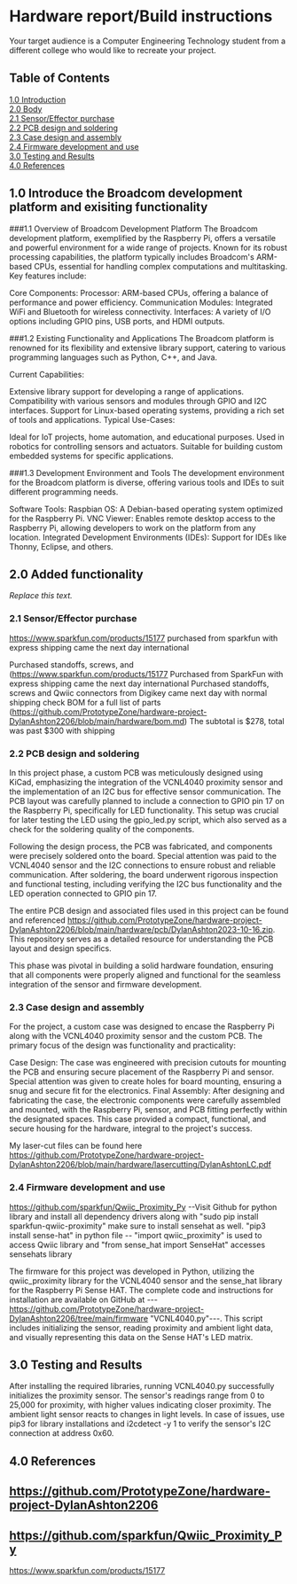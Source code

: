 # Hardware report/Build instructions
Your target audience is a Computer Engineering Technology student from a different college who would like to recreate your project. 
## Table of Contents
[1.0 Introduction](#10-introduce-the-broadcom-development-platform-and-exisiting-functionality)   
[2.0 Body](#20-added-functionality)   
[2.1 Sensor/Effector purchase](#21-sensor-effector-purchase)   
[2.2 PCB design and soldering](#22-pcb-design-and-soldering)   
[2.3 Case design and assembly](#23-case-design-and-assembly)   
[2.4 Firmware development and use](#24-firmware-development-and-use)   
[3.0 Testing and Results](#30-testing-and-results)   
[4.0 References](#40-references)  

## 1.0 Introduce the Broadcom development platform and exisiting functionality   
###1.1 Overview of Broadcom Development Platform
The Broadcom development platform, exemplified by the Raspberry Pi, offers a versatile and powerful environment for a wide range of projects. Known for its robust processing capabilities, the platform typically includes Broadcom's ARM-based CPUs, essential for handling complex computations and multitasking. Key features include:

Core Components:
Processor: ARM-based CPUs, offering a balance of performance and power efficiency.
Communication Modules: Integrated WiFi and Bluetooth for wireless connectivity.
Interfaces: A variety of I/O options including GPIO pins, USB ports, and HDMI outputs.

###1.2 Existing Functionality and Applications
The Broadcom platform is renowned for its flexibility and extensive library support, catering to various programming languages such as Python, C++, and Java.

Current Capabilities:

Extensive library support for developing a range of applications.
Compatibility with various sensors and modules through GPIO and I2C interfaces.
Support for Linux-based operating systems, providing a rich set of tools and applications.
Typical Use-Cases:

Ideal for IoT projects, home automation, and educational purposes.
Used in robotics for controlling sensors and actuators.
Suitable for building custom embedded systems for specific applications.

###1.3 Development Environment and Tools
The development environment for the Broadcom platform is diverse, offering various tools and IDEs to suit different programming needs.

Software Tools:
Raspbian OS: A Debian-based operating system optimized for the Raspberry Pi.
VNC Viewer: Enables remote desktop access to the Raspberry Pi, allowing developers to work on the platform from any location.
Integrated Development Environments (IDEs): Support for IDEs like Thonny, Eclipse, and others. 

## 2.0 Added functionality   

*Replace this text.*   

### 2.1 Sensor/Effector purchase   
https://www.sparkfun.com/products/15177
purchased from sparkfun with express shipping came the next day international

Purchased standoffs, screws, and (https://www.sparkfun.com/products/15177
Purchased from SparkFun with express shipping came the next day international
Purchased standoffs, screws and Qwiic connectors from Digikey came next day with normal shipping 
check BOM for a full list of parts (https://github.com/PrototypeZone/hardware-project-DylanAshton2206/blob/main/hardware/bom.md)
The subtotal is $278, total was past $300 with shipping

### 2.2 PCB design and soldering   
In this project phase, a custom PCB was meticulously designed using KiCad, emphasizing the integration of the VCNL4040 proximity sensor and the implementation of an I2C bus for effective sensor communication. The PCB layout was carefully planned to include a connection to GPIO pin 17 on the Raspberry Pi, specifically for LED functionality. This setup was crucial for later testing the LED using the gpio_led.py script, which also served as a check for the soldering quality of the components.

Following the design process, the PCB was fabricated, and components were precisely soldered onto the board. Special attention was paid to the VCNL4040 sensor and the I2C connections to ensure robust and reliable communication. After soldering, the board underwent rigorous inspection and functional testing, including verifying the I2C bus functionality and the LED operation connected to GPIO pin 17.

The entire PCB design and associated files used in this project can be found and referenced https://github.com/PrototypeZone/hardware-project-DylanAshton2206/blob/main/hardware/pcb/DylanAshton2023-10-16.zip. This repository serves as a detailed resource for understanding the PCB layout and design specifics.

This phase was pivotal in building a solid hardware foundation, ensuring that all components were properly aligned and functional for the seamless integration of the sensor and firmware development.

### 2.3 Case design and assembly   
For the project, a custom case was designed to encase the Raspberry Pi along with the VCNL4040 proximity sensor and the custom PCB. The primary focus of the design was functionality and practicality:

Case Design: The case was engineered with precision cutouts for mounting the PCB and ensuring secure placement of the Raspberry Pi and sensor. Special attention was given to create holes for board mounting, ensuring a snug and secure fit for the electronics.
Final Assembly: After designing and fabricating the case, the electronic components were carefully assembled and mounted, with the Raspberry Pi, sensor, and PCB fitting perfectly within the designated spaces.
This case provided a compact, functional, and secure housing for the hardware, integral to the project's success.

My laser-cut files can be found here https://github.com/PrototypeZone/hardware-project-DylanAshton2206/blob/main/hardware/lasercutting/DylanAshtonLC.pdf

### 2.4 Firmware development and use   
https://github.com/sparkfun/Qwiic_Proximity_Py --Visit Github for python library and install all dependency drivers along with "sudo pip install sparkfun-qwiic-proximity"
make sure to install sensehat as well. "pip3 install sense-hat"
in python file -- "import qwiic_proximity" is used to access Qwiic library and "from sense_hat import SenseHat" accesses sensehats library

The firmware for this project was developed in Python, utilizing the qwiic_proximity library for the VCNL4040 sensor and the sense_hat library for the Raspberry Pi Sense HAT. The complete code and instructions for installation are available on GitHub at ---https://github.com/PrototypeZone/hardware-project-DylanAshton2206/tree/main/firmware "VCNL4040.py"---. This script includes initializing the sensor, reading proximity and ambient light data, and visually representing this data on the Sense HAT's LED matrix.

## 3.0 Testing and Results   
After installing the required libraries, running VCNL4040.py successfully initializes the proximity sensor. The sensor's readings range from 0 to 25,000 for proximity, with higher values indicating closer proximity. 
The ambient light sensor reacts to changes in light levels. In case of issues, use pip3 for library installations and i2cdetect -y 1 to verify the sensor's I2C connection at address 0x60.

## 4.0 References
https://github.com/PrototypeZone/hardware-project-DylanAshton2206
-
https://github.com/sparkfun/Qwiic_Proximity_Py
-
https://www.sparkfun.com/products/15177

